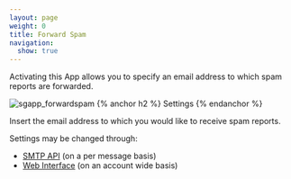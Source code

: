 ```yaml
---
layout: page
weight: 0
title: Forward Spam
navigation:
  show: true
---
```


Activating this App allows you to specify an email address to which spam reports are forwarded.

![]({{root_url}}/images/forward_spam.png "sgapp_forwardspam")
{% anchor h2 %}
Settings 
{% endanchor %}

Insert the email address to which you would like to receive spam reports.

Settings may be changed through:

-   [SMTP API]({{root_url}}/API_Reference/SMTP_API/apps.html#forwardspam) (on a per message basis)
-   [Web Interface](https://sendgrid.com/app) (on an account wide basis)

